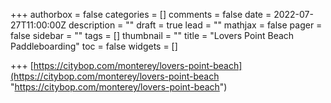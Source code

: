 +++
authorbox = false
categories = []
comments = false
date = 2022-07-27T11:00:00Z
description = ""
draft = true
lead = ""
mathjax = false
pager = false
sidebar = ""
tags = []
thumbnail = ""
title = "Lovers Point Beach Paddleboarding"
toc = false
widgets = []

+++
[https://citybop.com/monterey/lovers-point-beach](https://citybop.com/monterey/lovers-point-beach "https://citybop.com/monterey/lovers-point-beach")